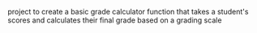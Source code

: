 project to create a basic grade calculator function that takes a student's scores and calculates their final grade based on a grading scale
